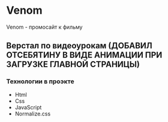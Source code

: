 # Venom
Venom - промосайт к фильму
## Верстал по видеоурокам (ДОБАВИЛ ОТСЕБЯТИНУ В ВИДЕ АНИМАЦИИ ПРИ ЗАГРУЗКЕ ГЛАВНОЙ СТРАНИЦЫ) 
###  Технологии в проэкте
- Html
- Css
- JavaScript
- Normalize.css
